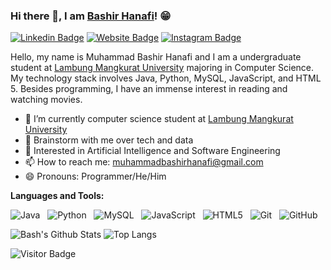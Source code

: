 ### Hi there 👋, I am [Bashir Hanafi](https://github.com/bashirhanafi)! 😁

[![Linkedin Badge](https://img.shields.io/badge/-LinkedIn-0e76a8?style=flat-square&logo=Linkedin&logoColor=white)](https://linkedin.com/in/bashirhanafi)
[![Website Badge](https://img.shields.io/badge/Website-3b5998?style=flat-square&logo=google-chrome&logoColor=white)](https://medium.com/@bashirhanafi/)
[![Instagram Badge](https://img.shields.io/badge/-Instagram-e4405f?style=flat-square&logo=Instagram&logoColor=white)](https://instagram.com/bashirhanafi/)
<!-- [![Telegram Badge](https://img.shields.io/badge/-Telegram-0088cc?style=flat-square&logo=Telegram&logoColor=white)](https://t.me/iampavangandhi) -->

Hello, my name is Muhammad Bashir Hanafi and I am a undergraduate student at [Lambung Mangkurat University](https://ulm.ac.id/) majoring in Computer Science. My technology stack involves Java, Python, MySQL, JavaScript, and HTML 5. Besides programming, I have an immense interest in reading and watching movies.

- 🔭 I’m currently computer science student at [Lambung Mangkurat University](https://ulm.ac.id/)
- 💬 Brainstorm with me over tech and data
- 🤔 Interested in Artificial Intelligence and Software Engineering
- 📫 How to reach me: muhammadbashirhanafi@gmail.com
- 😄 Pronouns: Programmer/He/Him

**Languages and Tools:** 

![Java](https://img.shields.io/badge/-Java-black?logo=java&style=social)&nbsp;&nbsp;
![Python](https://img.shields.io/badge/-Python-black?logo=Python&style=social)&nbsp;&nbsp;
![MySQL](https://img.shields.io/badge/-MySQL-black?logo=mysql&style=social)&nbsp;&nbsp;
![JavaScript](https://img.shields.io/badge/-JavaScript-black?logo=javascript&style=social)&nbsp;&nbsp;
![HTML5](https://img.shields.io/badge/-HTML5-black?logo=html5&style=social)&nbsp;&nbsp;
![Git](https://img.shields.io/badge/-Git-black?logo=git&style=social)&nbsp;&nbsp;
![GitHub](https://img.shields.io/badge/-GitHub-black?logo=github&style=social)&nbsp;&nbsp;

![Bash's Github Stats](https://github-readme-stats.vercel.app/api?username=bashirhanafi&count_private=true&show_icons=true&include_all_commits=true)
![Top Langs](https://github-readme-stats.vercel.app/api/top-langs/?username=bashirhanafi&hide=TeX&layout=compact)

![Visitor Badge](https://visitor-badge.laobi.icu/badge?page_id=bashirhanafi.bashirhanafi)

<!--
**bashirhanafi/bashirhanafi** is a ✨ _special_ ✨ repository because its `README.md` (this file) appears on your GitHub profile.

Here are some ideas to get you started:

- 🔭 I’m currently working on ...
- 🌱 I’m currently learning ...
- 👯 I’m looking to collaborate on ...
- 🤔 I’m looking for help with ...
- 💬 Ask me about ...
- 📫 How to reach me: ...
- 😄 Pronouns: ...
- ⚡ Fun fact: ...
-->
